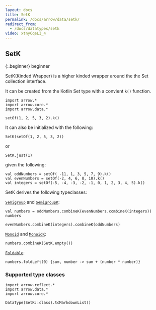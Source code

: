 ```yaml
---
layout: docs
title: SetK
permalink: /docs/arrow/data/setk/
redirect_from:
  - /docs/datatypes/setk
video: xtnyCqeLI_4
---
```


## SetK

{:.beginner}
beginner

SetK(Kinded Wrapper) is a higher kinded wrapper around the the Set collection interface.

It can be created from the Kotlin Set type with a convient `k()` function.

```kotlin:ank
import arrow.*
import arrow.core.*
import arrow.data.*

setOf(1, 2, 5, 3, 2).k()
```

It can also be initialized with the following:

```kotlin:ank
SetK(setOf(1, 2, 5, 3, 2))
```
or
```kotlin:ank
SetK.just(1)
```

given the following:
```kotlin:ank
val oddNumbers = setOf( -11, 1, 3, 5, 7, 9).k()
val evenNumbers = setOf(-2, 4, 6, 8, 10).k()
val integers = setOf(-5, -4, -3, -2, -1, 0, 1, 2, 3, 4, 5).k()
```
SetK derives the following typeclasses:

[`Semigroup`](/docs/arrow/typeclasses/semigroup/) and [`SemigroupK`](/docs/typeclasses/semigroupk/):

```kotlin:ank
val numbers = oddNumbers.combineK(evenNumbers.combineK(integers))
numbers
```
```kotlin:ank
evenNumbers.combineK(integers).combineK(oddNumbers)
```

[`Monoid`](/docs/typeclasses/monoid/) and [`MonoidK`](/docs/typeclasses/monoidk/):
```kotlin:ank
numbers.combineK(SetK.empty()) 
```

[`Foldable`](/docs/typeclasses/foldable/):
```kotlin:ank
numbers.foldLeft(0) {sum, number -> sum + (number * number)}
```

### Supported type classes

```kotlin:ank:replace
import arrow.reflect.*
import arrow.data.*
import arrow.core.*

DataType(SetK::class).tcMarkdownList()
```
